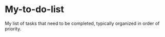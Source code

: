 # My-to-do-list
My list of tasks that need to be completed, typically organized in order of priority.
